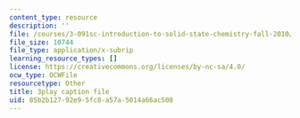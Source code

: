 ```yaml
---
content_type: resource
description: ''
file: /courses/3-091sc-introduction-to-solid-state-chemistry-fall-2010/85b2b12792e95fc8a57a5014a66ac508_kI7D2lkcF8E.srt
file_size: 10744
file_type: application/x-subrip
learning_resource_types: []
license: https://creativecommons.org/licenses/by-nc-sa/4.0/
ocw_type: OCWFile
resourcetype: Other
title: 3play caption file
uid: 85b2b127-92e9-5fc8-a57a-5014a66ac508
---
```

